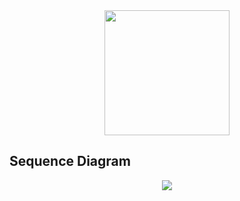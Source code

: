 <div align="center">

<img src='https://res.cloudinary.com/lorransutter/image/upload/v1596161929/Liken/Logo.svg' height=200/>

</div>

## Sequence Diagram

<div align="center">

<img src='https://res.cloudinary.com/lorransutter/image/upload/v1596147619/Liken/Liken_Sequence_Diagram.svg'/>

</div>
